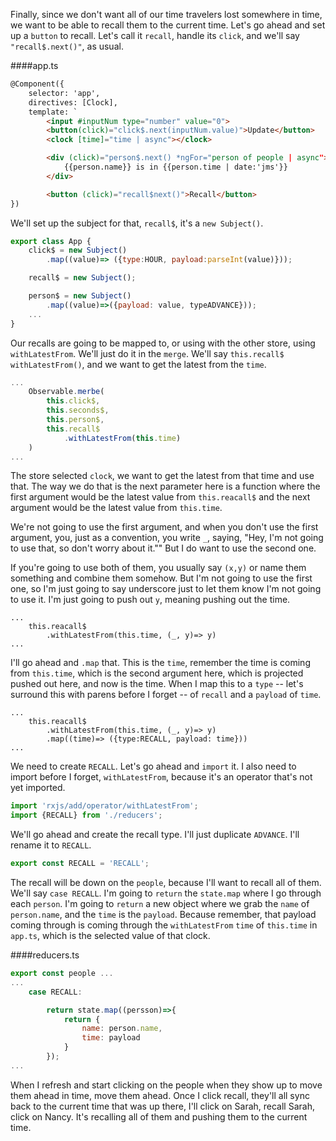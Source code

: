 Finally, since we don't want all of our time travelers lost somewhere in time, we want to be able to recall them to the current time. Let's go ahead and set up a `button` to recall. Let's call it `recall`, handle its `click`, and we'll say `"recall$.next()"`, as usual. 

####app.ts
```html
@Component({
    selector: 'app',
    directives: [Clock],
    template: `
        <input #inputNum type="number" value="0">
        <button(click)="click$.next(inputNum.value)">Update</button>
        <clock [time]="time | async"></clock>

        <div (click)="person$.next() *ngFor="person of people | async">
            {{person.name}} is in {{person.time | date:'jms'}}
        </div>

        <button (click)="recall$next()">Recall</button>
})
```

We'll set up the subject for that, `recall$`, it's a `new Subject()`.

```javascript
export class App {
    click$ = new Subject()
        .map((value)=> ({type:HOUR, payload:parseInt(value)}));

    recall$ = new Subject();

    person$ = new Subject()
        .map((value)=>({payload: value, typeADVANCE}));
    ...
}
```

Our recalls are going to be mapped to, or using with the other store, using `withLatestFrom`. We'll just do it in the `merge`. We'll say `this.recall$` `withLatestFrom()`, and we want to get the latest from the `time`. 

```javascript
...
    Observable.merbe(
        this.click$,
        this.seconds$,
        this.person$,
        this.recall$
            .withLatestFrom(this.time)
    )
...
```

The store selected `clock`, we want to get the latest from that time and use that. The way we do that is the next parameter here is a function where the first argument would be the latest value from `this.reacall$` and the next argument would be the latest value from `this.time`.

We're not going to use the first argument, and when you don't use the first argument, you, just as a convention, you write `_`, saying, "Hey, I'm not going to use that, so don't worry about it."" But I do want to use the second one.

If you're going to use both of them, you usually say `(x,y)` or name them something and combine them somehow. But I'm not going to use the first one, so I'm just going to say underscore just to let them know I'm not going to use it. I'm just going to push out `y`, meaning pushing out the time.

```javascipt
...
    this.reacall$
        .withLatestFrom(this.time, (_, y)=> y)
...
```

I'll go ahead and `.map` that. This is the `time`, remember the time is coming from `this.time`, which is the second argument here, which is projected pushed out here, and now is the time. When I map this to a `type` -- let's surround this with parens before I forget -- of `recall` and a `payload` of `time`.

```javascipt
...
    this.reacall$
        .withLatestFrom(this.time, (_, y)=> y)
        .map((time)=> ({type:RECALL, payload: time}))
...
```

We need to create `RECALL`. Let's go ahead and `import` it. I also need to import before I forget, `withLatestFrom`, because it's an operator that's not yet imported.

```javascript
import 'rxjs/add/operator/withLatestFrom';
import {RECALL} from './reducers';
```

We'll go ahead and create the recall type. I'll just duplicate `ADVANCE`. I'll rename it to `RECALL`.

```javascript
export const RECALL = 'RECALL';
```

The recall will be down on the `people`, because I'll want to recall all of them. We'll say `case RECALL`. I'm going to `return` the `state.map` where I go through each `person`. I'm going to `return` a new object where we grab the `name` of `person.name`, and the `time` is the `payload`. Because remember, that payload coming through is coming through the `withLatestFrom` `time` of `this.time` in `app.ts`, which is the selected value of that clock.

####reducers.ts
```javascript
export const people ...
...
    case RECALL:

        return state.map((persson)=>{
            return {
                name: person.name,
                time: payload
            }
        });
...
```

When I refresh and start clicking on the people when they show up to move them ahead in time, move them ahead. Once I click recall, they'll all sync back to the current time that was up there, I'll click on Sarah, recall Sarah, click on Nancy. It's recalling all of them and pushing them to the current time.